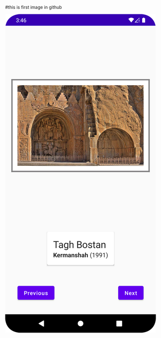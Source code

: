 #this is first image in github

<!-- ![This is an image](https://github.com/rezajax/ArtSpace/blob/master/pic/Screenshot_20220518_155815.png) -->



[![Less Than Jake — Scott Farcas Takes It On The Chin](/pic/Screenshot_20220518_155815.png)](https://www.youtube.com/watch?v=PYCxct2e0zI)
